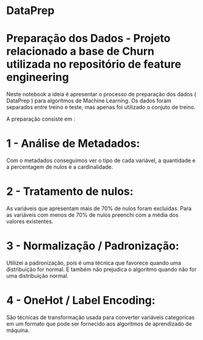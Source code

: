 # DataPrep

# Preparação dos Dados - Projeto relacionado a base de Churn utilizada no repositório de feature engineering

Neste notebook a ideia é apresentar o processo de preparação dos dados ( DataPrep ) para algorítmos de Machine Learning. Os dados foram separados entre treino e teste, mas apenas foi utilizado o conjuto de treino.

A preparação consiste em : 

# 1 - Análise de Metadados:
Com o metadados conseguimos ver o tipo de cada variável, a quantidade e a percentagem de nulos e a cardinalidade.

# 2 - Tratamento de nulos: 
As variáveis que apresentam mais de 70% de nulos foram excluidas. Para as variáveis com menos de 70% de nulos preenchi com a média dos valores existentes. 

# 3 - Normalização / Padronização:
Utilizei a padronização, pois é uma técnica que favorece quando uma distribuição for normal. E também não prejudica o algoritmo quando não for uma distribuição normal.

# 4 - OneHot / Label Encoding:
São técnicas de transformação usada para converter variáveis categoricas em um formato que pode ser fornecido aos algoritmos de aprendizado de máquina. 




